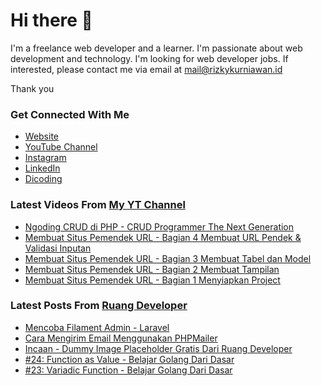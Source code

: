 # Hi there 👋

I'm a freelance web developer and a learner. I'm passionate about web development and technology. I'm looking for web developer jobs. If interested, please contact me via email at mail@rizkykurniawan.id

Thank you

### Get Connected With Me
- [Website](https://www.rizkykurniawan.id)
- [YouTube Channel](https://www.youtube.com/kykurniawan)
- [Instagram](https://instagram.com/qwertykurniawan)
- [LinkedIn](https://www.linkedin.com/in/kykurniawan/)
- [Dicoding](https://www.dicoding.com/users/rizkykurniawan)

### Latest Videos From [My YT Channel](https://www.youtube.com/kykurniawan)
<!-- YOUTUBE:START -->
- [Ngoding CRUD di PHP -  CRUD Programmer The Next Generation](https://www.youtube.com/watch?v=vr0OO-IQ4w4)
- [Membuat Situs Pemendek URL - Bagian 4 Membuat URL Pendek &amp; Validasi Inputan](https://www.youtube.com/watch?v=zmLwSpuMzKY)
- [Membuat Situs Pemendek URL - Bagian 3 Membuat Tabel dan Model](https://www.youtube.com/watch?v=YPmMm17XQDc)
- [Membuat Situs Pemendek URL - Bagian 2 Membuat Tampilan](https://www.youtube.com/watch?v=fW2CVksow9k)
- [Membuat Situs Pemendek URL - Bagian 1 Menyiapkan Project](https://www.youtube.com/watch?v=_hPZWM6oaNA)
<!-- YOUTUBE:END -->

### Latest Posts From [Ruang Developer](https://www.ruangdeveloper.com)
<!-- RUANGDEVELOPER:START -->
- [Mencoba Filament Admin - Laravel](https://www.ruangdeveloper.com/blog/mencoba-filament-admin/)
- [Cara Mengirim Email Menggunakan PHPMailer](https://www.ruangdeveloper.com/blog/cara-mengirim-email-menggunakan-php-mailer/)
- [Incaan - Dummy Image Placeholder Gratis Dari Ruang Developer](https://www.ruangdeveloper.com/blog/dummy-image-placeholder-gratis-dari-ruangdeveloper/)
- [#24: Function as Value - Belajar Golang Dari Dasar](https://www.ruangdeveloper.com/blog/golang-function-as-value/)
- [#23: Variadic Function - Belajar Golang Dari Dasar](https://www.ruangdeveloper.com/blog/golang-variadic-function/)
<!-- RUANGDEVELOPER:END -->

